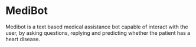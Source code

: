 # MediBot 

Medibot is a text based medical assistance bot capable of interact with the user, by asking questions, replying and predicting whether the patient has a heart disease.
